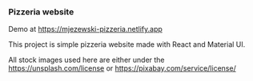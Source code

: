 ### Pizzeria website

Demo at https://mjezewski-pizzeria.netlify.app

This project is simple pizzeria website made with React and Material UI.

All stock images used here are either under the https://unsplash.com/license or https://pixabay.com/service/license/
